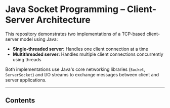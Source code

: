 # Java Socket Programming – Client-Server Architecture

This repository demonstrates two implementations of a TCP-based client-server model using Java:

- **Single-threaded server:** Handles one client connection at a time
- **Multithreaded server:** Handles multiple client connections concurrently using threads

Both implementations use Java's core networking libraries (`Socket`, `ServerSocket`) and I/O streams to exchange messages between client and server applications.

---

## Contents

